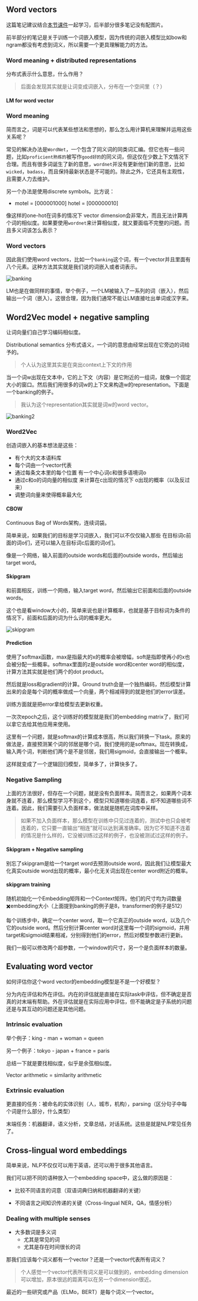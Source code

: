 ## Word vectors

这篇笔记建议结合[本节课件](Lecture-4.pdf)一起学习，后半部分很多笔记没有配图片。

前半部分的笔记是关于训练一个词嵌入模型，因为传统的词嵌入模型比如bow和ngram都没有考虑到词义，所以需要一个更具理解能力的方法。

### Word meaning + distributed representations

分布式表示什么意思，什么作用？

> 后面会发现其实就是让词变成词嵌入，分布在一个空间里（？）

#### LM for word vector

### Word meaning

简而言之，词是可以代表某些想法和思想的，那么怎么用计算机来理解并运用这些关系呢？

常见的解决办法是`WordNet`，一个包含了同义词的同类词汇编。但它也有一些问题，比如`proficient熟练的`被写作`good好的`的同义词，但这仅在少数上下文情况下合理。而且有很多词诞生了新的意思，`wordnet`并没有更新他们新的意思，比如`wicked`，`badass`，而且保持最新状态是不可能的。除此之外，它还具有主观性，且需要人力去维护。

另一个办法是使用discrete symbols。比方说：

- motel = [000001000] hotel = [000000010]

像这样的one-hot在词多的情况下 vector dimension会非常大，而且无法计算两个词的相似度。如果要使用`wordnet`来计算相似度，就又要面临不完整的问题。而且多义词该怎么表示？

### Word vectors

因此我们使用word vectors，比如一个`banking`这个词，有一个vector并且里面有八个元素。这种方法其实就是我们说的词嵌入或者词表示。

![banking](../img/banking.png)

LM也是在做同样的事情，举个例子，一个LM被输入了一系列的词（嵌入），然后输出一个词（嵌入）。这很合理，因为我们通常不能让LM直接吐出单词或汉字来。

## Word2Vec model + negative sampling

让词向量们自己学习编码相似度。

Distributional semantics 分布式语义，一个词的意思由经常出现在它旁边的词给予的。

> 个人认为这里其实是在突出context上下文的作用

当一个词w出现在文本中，它的上下文（内容）是它附近的一组词，就像一个固定大小的窗口。然后我们用很多的词w的上下文来构造w的representation。下面是一个banking的例子。

> 我认为这个representation其实就是词w的word vector。

![banking2](../img/banking2.png)

### Word2Vec

创造词嵌入的基本想法是这些：

- 有个大的文本语料库
- 每个词由一个vector代表
- 通过每条文本里的每个位置 有一个中心词c和很多语境词o
- 通过c和o的词向量的相似度 来计算在c出现的情况下 o出现的概率（以及反过来）
- 调整词向量来使得概率最大化

#### CBOW

Continuous Bag of Words架构，连续词袋。

简单来说，如果我们的目标是学习词嵌入，我们可以不仅仅输入那些 在目标词c前面的词o们，还可以输入在目标词c后面的词o们。

像是一个网络，输入前面的outside words和后面的outside words，然后输出target word。

#### Skipgram

和前面相反，训练一个网络，输入target word，然后输出它前面和后面的outside words。

这个也是看window大小的，简单来说也是计算概率，也就是基于目标词为条件的情况下，前面和后面的词为什么词的概率更大。

![skipgram](../img/skipgram.png)

#### Prediction

使用了softmax函数，max是指最大的x的概率会被增幅，soft是指即使再小的x也会被分配一些概率。softmax里面的z是outside word和center word的相似度，计算方法其实就是他们两个的dot product。

然后就是loss和gradient的计算。Ground truth会是一个独热编码，然后模型计算出来的会是每个词的概率做成一个向量，两个相减得到的就是他们的error误差。

训练方面就是把error拿给模型去更新权重。

一次次epoch之后，这个训练好的模型就是我们的embedding matrix了，我们可以拿它去给其他应用来使用。

这里有一个问题，就是softmax的计算成本很高，所以我们转换一下task。原来的做法是，直接预测某个词的邻居是哪个词，我们使用的是softmax。现在转换成，输入两个词，判断他们两个是不是邻居，我们用sigmoid，会直接输出一个概率。

这样就变成了一个逻辑回归模型，简单多了，计算快多了。

### Negative Sampling

上面的方法很好，但存在一个问题，就是没有负面样本。简而言之，如果两个词本身就不连着，那么模型学习不到这个，模型只知道哪些词连着，却不知道哪些词不连着。因此，我们需要引入负面样本，做法就是随机在词库中采样。

> 如果不加入负面样本，那么模型在训练中只见过连着的，测试中也只会被考连着的，它只要一直输出“相连”就可以达到满准确率。因为它不知道不连着的情况是什么样的，它没被训练过这样的例子，也没被测试过这样的例子。

#### Skipgram + Negative sampling

别忘了skipgram是给一个target word去预测outside word，因此我们让模型最大化真实outside word出现的概率，最小化无关词出现在center word附近的概率。

#### skipgram training

随机初始化一个Embedding矩阵和一个Context矩阵。他们的尺寸均为词数量✖️embedding大小（上面提到banking的例子是8，transformer的例子是512）

每个训练步中，确定一个center word，取一个它真正的outside word，以及几个它的outside word。然后分别计算center word对这里每一个词的sigmoid，并用target和sigmoid结果相减，分别得到他们的error，然后对模型参数进行更新。

我们一般可以修改两个超参数，一个window的尺寸，另一个是负面样本的数量。

## Evaluating word vector

如何评估你这个word vector的embedding模型是不是一个好模型？

分为内在评估和外在评估。内在的评估就是直接在实际task中评估，但不确定是否真的对末端有帮助。外在评估就是在实际应用中评估，但不能确定是子系统的问题还是与其互动的问题还是其他问题。

### Intrinsic evaluation

举个例子：king - man + woman = queen

另一个例子：tokyo - japan + france = paris

总结一下就是要找相似度，似乎是余弦相似度。

Vector arithmetic = similarity arithmetic

### Extrinsic evaluation

更直接的任务：被命名的实体识别（人，城市，机构），parsing（区分句子中每个词是什么部分，什么类型）

末端任务：机器翻译，语义分析，文章总结，对话系统。这些是就是NLP常见任务了。

## Cross-lingual word embeddings

简单来说，NLP不仅仅可以用于英语，还可以用于很多其他语言。

我们可以把不同的语种放入一个embedding space中，这么做的原因是：

- 比较不同语言的词意（双语词典归纳和机器翻译的关键）

- 不同语言之间知识传递的关键（Cross-lingual NER，QA，情感分析）

### Dealing with multiple senses

- 大多数词是多义词
  - 尤其是常见的词
  - 尤其是存在时间很长的词

那我们应该每个词义都有一个vector？还是一个vector代表所有词义？

> 个人感觉一个vector代表所有词义是可以做到的，embedding dimension可以增加，原本很远的距离可以在另一个dimension很近。

最近的一些研究或产品（ELMo，BERT）是每个词义一个vector。

